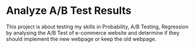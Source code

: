 # Analyze A/B Test Results
This project is about testing my skills in Probability, A/B Testing, Regression by analysing the A/B Test of e-commerce website and determine if they should implement the new webpage or keep the old webpage.
